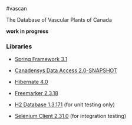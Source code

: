 #vascan

The Database of Vascular Plants of Canada

__work in progress__

### Libraries
* [Spring Framework 3.1](http://www.springsource.org/spring-framework)
* [Canadensys Data Access 2.0-SNAPSHOT](https://github.com/Canadensys/canadensys-data-access)
* [Hibernate 4.0](http://www.hibernate.org/)
* [Freemarker 2.3.18](http://freemarker.sourceforge.net/)

* [H2 Database 1.3.171](http://www.h2database.com) (for unit testing only)
* [Selenium Client 2.31.0](http://docs.seleniumhq.org/download/) (for integration testing)